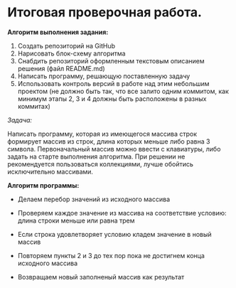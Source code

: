 # Итоговая проверочная работа.


**Алгоритм выполнения задания:**
1. Создать репозиторий на GitHub
2. Нарисовать блок-схему алгоритма
3. Снабдить репозиторий оформленным текстовым описанием решения (файл README.md)
4. Написать программу, решающую поставленную задачу
5. Использовать контроль версий в работе над этим небольшим проектом (не должно быть так, что все залито одним коммитом, как минимум этапы 2, 3 и 4 должны быть расположены в разных коммитах)


*Задача:*

Написать программу, которая из имеющегося массива строк формирует массив из строк, длина которых меньше либо равна 3 символа. Первоначальный массив можно ввести с клавиатуры, либо задать на старте выполнения алгоритма. При решении не рекомендуется пользоваться коллекциями, лучше обойтись исключительно массивами.

**Алгоритм программы:**

 * Делаем перебор значений из исходного массива

 * Проверяем каждое значение из массива на соответствие условию: длина строки меньше или равна трем

 * Если строка удовлетворяет условию кладем значение в новый массив

 * Повторяем пункты 2 и 3 до тех пор пока не достигнем конца исходного массива

 * Возвращаем новый заполненый массив как результат
